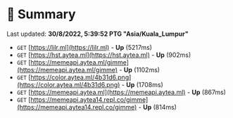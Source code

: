 # 📖 Summary
Last updated: **30/8/2022, 5:39:52 PTG "Asia/Kuala_Lumpur"**

- `GET` [https://lilr.ml](https://lilr.ml) - **Up** (5217ms)
- `GET` [https://hst.aytea.ml](https://hst.aytea.ml) - **Up** (902ms)
- `GET` [https://memeapi.aytea.ml/gimme](https://memeapi.aytea.ml/gimme) - **Up** (1102ms)
- `GET` [https://color.aytea.ml/4b31d6.png](https://color.aytea.ml/4b31d6.png) - **Up** (1708ms)
- `GET` [https://memeapi.aytea.ml](https://memeapi.aytea.ml) - **Up** (867ms)
- `GET` [https://memeapi.aytea14.repl.co/gimme](https://memeapi.aytea14.repl.co/gimme) - **Up** (814ms)
